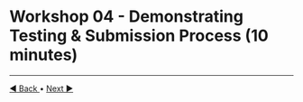 # Workshop 04 - Demonstrating Testing & Submission Process (10 minutes)


---

[:arrow_backward: Back ](./workshop-03.md) • [ Next :arrow_forward:](./workshop-05.md)
